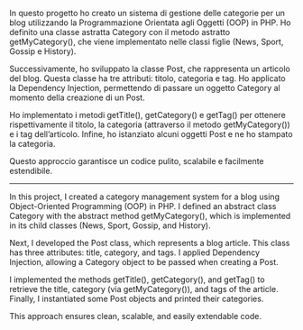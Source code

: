 In questo progetto ho creato un sistema di gestione delle categorie per un blog utilizzando la Programmazione Orientata agli Oggetti (OOP) in PHP. Ho definito una classe astratta Category con il metodo astratto getMyCategory(), che viene implementato nelle classi figlie (News, Sport, Gossip e History).

Successivamente, ho sviluppato la classe Post, che rappresenta un articolo del blog. Questa classe ha tre attributi: titolo, categoria e tag. Ho applicato la Dependency Injection, permettendo di passare un oggetto Category al momento della creazione di un Post.

Ho implementato i metodi getTitle(), getCategory() e getTag() per ottenere rispettivamente il titolo, la categoria (attraverso il metodo getMyCategory()) e i tag dell’articolo. Infine, ho istanziato alcuni oggetti Post e ne ho stampato la categoria.

Questo approccio garantisce un codice pulito, scalabile e facilmente estendibile.

---------------------------------------------------------------------------------------------------------------------------------------------------------------------------------------------

In this project, I created a category management system for a blog using Object-Oriented Programming (OOP) in PHP. I defined an abstract class Category with the abstract method getMyCategory(), which is implemented in its child classes (News, Sport, Gossip, and History).

Next, I developed the Post class, which represents a blog article. This class has three attributes: title, category, and tags. I applied Dependency Injection, allowing a Category object to be passed when creating a Post.

I implemented the methods getTitle(), getCategory(), and getTag() to retrieve the title, category (via getMyCategory()), and tags of the article. Finally, I instantiated some Post objects and printed their categories.

This approach ensures clean, scalable, and easily extendable code.
